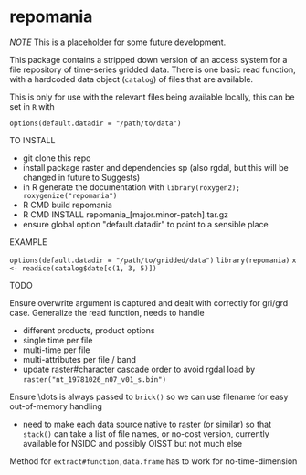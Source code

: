 repomania
=========================================

*NOTE* This is a placeholder for some future development. 

This package contains a stripped down version of an access system for a file repository of time-series gridded data. There is one basic read function, with a hardcoded data object (`catalog`) of files that are available. 

This is only for use with the relevant files being available locally, this can be set in `R` with 

`options(default.datadir = "/path/to/data")`

TO INSTALL
- git clone this repo
- install package raster and dependencies sp (also rgdal, but this will be changed in future to Suggests)
- in R generate the documentation with `library(roxygen2); roxygenize("repomania")`
- R CMD build repomania
- R CMD INSTALL repomania_[major.minor-patch].tar.gz
- ensure global option "default.datadir" to point to a sensible place

EXAMPLE

`options(default.datadir = "/path/to/gridded/data")`
`library(repomania)`
`x <- readice(catalog$date[c(1, 3, 5)])`

TODO

Ensure overwrite argument is captured and dealt with correctly for gri/grd case. 
Generalize the read function, needs to handle
 - different products, product options
 - single time per file
 - multi-time per file
 - multi-attributes per file / band
 - update raster#character cascade order to avoid rgdal load by `raster("nt_19781026_n07_v01_s.bin")`

Ensure \dots is always passed to `brick()` so we can use filename for easy out-of-memory handling
- need to make each data source native to raster (or similar) so that `stack()` can take a list of file names, or no-cost version, currently available for NSIDC and possibly OISST but not much else

Method for `extract#function,data.frame` has to work for no-time-dimension



